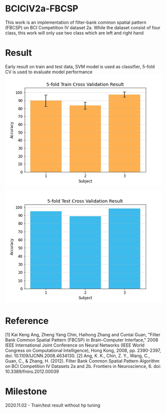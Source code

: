 # BCICIV2a-FBCSP
This work is an implementation of filter-bank common spatial pattern (FBCSP) on BCI Competition IV dataset 2a. 
While the dataset consist of four class, this work will only use two class which are left and right hand

# Result
Early result on train and test data, SVM model is used as classifier, 5-fold CV is used to evaluate model performance
![5fold_train_result](./5fold_train_result.JPG)

![5fold_test_result](./5fold_test_result.JPG)

# Reference
[1] Kai Keng Ang, Zheng Yang Chin, Haihong Zhang and Cuntai Guan, "Filter Bank Common Spatial Pattern (FBCSP) in Brain-Computer Interface," 
2008 IEEE International Joint Conference on Neural Networks (IEEE World Congress on Computational Intelligence), Hong Kong, 2008, pp. 2390-2397, doi: 10.1109/IJCNN.2008.4634130.
[2] Ang, K. K., Chin, Z. Y., Wang, C., Guan, C., & Zhang, H. (2012). Filter Bank Common Spatial Pattern Algorithm on BCI Competition IV Datasets 2a and 2b. 
Frontiers in Neuroscience, 6. doi: 10.3389/fnins.2012.00039

# Milestone
2020.11.02 - Train/test result without hp tuning
